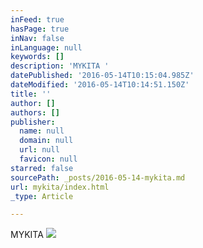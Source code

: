 ```yaml
---
inFeed: true
hasPage: true
inNav: false
inLanguage: null
keywords: []
description: 'MYKITA '
datePublished: '2016-05-14T10:15:04.985Z'
dateModified: '2016-05-14T10:14:51.150Z'
title: ''
author: []
authors: []
publisher:
  name: null
  domain: null
  url: null
  favicon: null
starred: false
sourcePath: _posts/2016-05-14-mykita.md
url: mykita/index.html
_type: Article

---
```

MYKITA ![](https://the-grid-user-content.s3-us-west-2.amazonaws.com/f8c4d17f-3f3d-41bc-bf3f-b42168b1b71e.jpg)